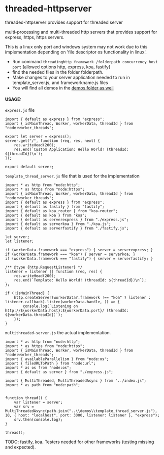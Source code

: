 # threaded-httpserver
threaded-httpserver provides support for threaded server

multi-processing and multi-threaded http servers that provides support for express, https, https servers.  

This is a linux only port and windows system may not work due to this implementation depending on 'file descriptor os functionality in linux'.

- Run command `threadinghttp framework /folderpath concurrency host port` [allowed options http, express, koa, fastify]
- find the needed files in the folder folderpath.
- Make changes to your server application needed to run in template_server.js, and frameworkname.js files
- You will find all demos in the [demos folder as well](https://github.com/ganeshkbhat/threaded-httpserver/tree/main/demos)


#### USAGE:

`express.js` file


```
import { default as express } from "express";
import { isMainThread, Worker, workerData, threadId } from "node:worker_threads";

export let server = express();
server.get("/", function (req, res, next) {
    res.writeHead(200);
    res.end(`Custom Application: Hello World! (threadId: ${threadId})\n`);
});

export default server;
```


`template_thread_server.js` file that is used for the implementation


```
import * as http from "node:http";
import * as https from "node:https";
import { isMainThread, Worker, workerData, threadId } from "node:worker_threads";
import { default as express } from "express";
import { default as fastify } from "fastify";
import { default as koa_router } from "koa-router";
import { default as koa } from "koa";
import { default as serverexpress } from "./express.js";
import { default as serverkoa } from "./koa.js";
import { default as serverfastify } from "./fastify.js";

let server;
let listener;

if (workerData.framework === "express") { server = serverexpress; }
if (workerData.framework === "koa") { server = serverkoa; }
if (workerData.framework === "fastify") { server = serverfastify; }

/** @type {http.RequestListener} */
listener = listener || function (req, res) {
    res.writeHead(200);
    res.end(`Template: Hello World! (threadId: ${threadId})\n`);
};

if (!isMainThread) {
    http.createServer(workerData?.framework !== "koa" ? listener : listener.callback).listen(workerData.handle, () => {
        console.log(`Listening on http://${workerData.host}:${workerData.port}/ (threadId: ${workerData.threadId})`);
    });
}
```

`multithreaded-server.js` the actual implementation.


```
import * as http from "node:http";
import * as https from "node:https";
import { isMainThread, Worker, workerData, threadId } from "node:worker_threads";
import { availableParallelism } from "node:os";
import { fileURLToPath } from "node:url";
import * as os from "node:os";
import { default as server } from "./express.js";

import { MultiThreaded, MultiThreadedAsync } from "../index.js";
import * as path from "node:path";


function thread() {
    var listener = server;
    var srv = MultiThreadedAsync(path.join("..\\demos\\template_thread_server.js"), 10, { host: "localhost", port: 3000, listener: listener }, "express");
    srv.then(console.log);
}

thread();

```

TODO: fastify, koa. Testers needed for other frameworks (testing missing and expected). 
